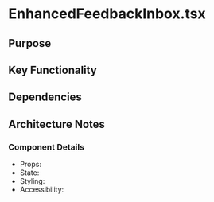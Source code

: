# EnhancedFeedbackInbox.tsx

## Purpose

## Key Functionality

## Dependencies

## Architecture Notes

### Component Details
- Props: 
- State: 
- Styling: 
- Accessibility: 
